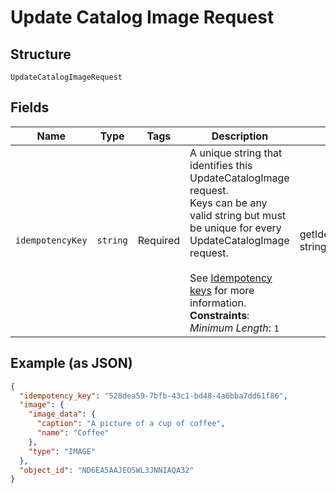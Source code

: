 
# Update Catalog Image Request

## Structure

`UpdateCatalogImageRequest`

## Fields

| Name | Type | Tags | Description | Getter | Setter |
|  --- | --- | --- | --- | --- | --- |
| `idempotencyKey` | `string` | Required | A unique string that identifies this UpdateCatalogImage request.<br>Keys can be any valid string but must be unique for every UpdateCatalogImage request.<br><br>See [Idempotency keys](../../https://developer.squareup.com/docs/basics/api101/idempotency) for more information.<br>**Constraints**: *Minimum Length*: `1` | getIdempotencyKey(): string | setIdempotencyKey(string idempotencyKey): void |

## Example (as JSON)

```json
{
  "idempotency_key": "528dea59-7bfb-43c1-bd48-4a6bba7dd61f86",
  "image": {
    "image_data": {
      "caption": "A picture of a cup of coffee",
      "name": "Coffee"
    },
    "type": "IMAGE"
  },
  "object_id": "ND6EA5AAJEO5WL3JNNIAQA32"
}
```

